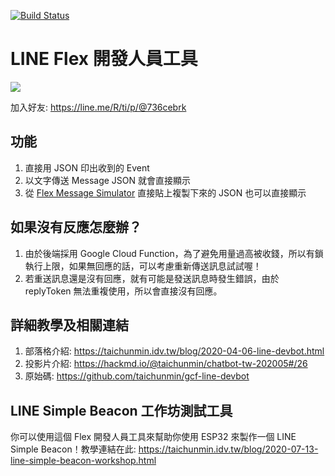 [![Build Status](https://github.com/taichunmin/gcf-line-devbot/workflows/Deploy/badge.svg)](https://github.com/taichunmin/gcf-line-devbot/actions)

# LINE Flex 開發人員工具

![](https://i.imgur.com/cP5purz.png)

加入好友: <https://line.me/R/ti/p/@736cebrk>

## 功能

1. 直接用 JSON 印出收到的 Event
2. 以文字傳送 Message JSON 就會直接顯示
3. 從 [Flex Message Simulator](https://developers.line.biz/flex-simulator/) 直接貼上複製下來的 JSON 也可以直接顯示

## 如果沒有反應怎麼辦？

1. 由於後端採用 Google Cloud Function，為了避免用量過高被收錢，所以有鎖執行上限，如果無回應的話，可以考慮重新傳送訊息試試喔！
2. 若重送訊息還是沒有回應，就有可能是發送訊息時發生錯誤，由於 replyToken 無法重複使用，所以會直接沒有回應。

## 詳細教學及相關連結

1. 部落格介紹: https://taichunmin.idv.tw/blog/2020-04-06-line-devbot.html
2. 投影片介紹: https://hackmd.io/@taichunmin/chatbot-tw-202005#/26
3. 原始碼: https://github.com/taichunmin/gcf-line-devbot

## LINE Simple Beacon 工作坊測試工具

你可以使用這個 Flex 開發人員工具來幫助你使用 ESP32 來製作一個 LINE Simple Beacon！教學連結在此: <https://taichunmin.idv.tw/blog/2020-07-13-line-simple-beacon-workshop.html>
